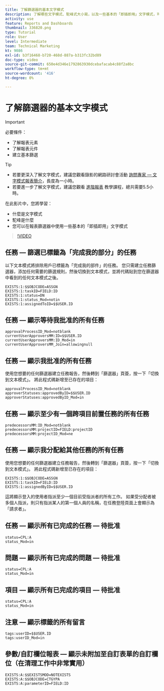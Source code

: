 ```yaml
---
title: 了解篩選器的基本文字模式
description: 了解哪些文字模式、駝峰式大小寫，以及一些基本的「即插即用」文字模式，可在Workfront的報表篩選器中使用。
activity: use
feature: Reports and Dashboards
thumbnail: 336820.png
type: Tutorial
role: User
level: Intermediate
team: Technical Marketing
kt: 9086
exl-id: b3f16468-b720-468d-887a-b313fc32bd89
doc-type: video
source-git-commit: 650e4d346e1792863930dcebafacab4c88f2a8bc
workflow-type: tm+mt
source-wordcount: '416'
ht-degree: 0%

---
```


# 了解篩選器的基本文字模式

>[!IMPORTANT]
>
>必要條件：
>
>* 了解報表元素
>* 了解報表元件
>* 建立基本篩選


>[!TIP]
>
>* 若要更深入了解文字模式，建議您觀看錄影的網路研討會活動 [詢問專家 — 文字模式報表簡介](https://experienceleague.adobe.com/docs/workfront-events/events/reporting-and-dashboards/introduction-to-text-mode-reporting.html?lang=en)，長度為一小時。
>* 若要進一步了解文字模式，建議您觀看 [進階報表](https://experienceleague.adobe.com/docs/workfront-learn/tutorials-workfront/reporting/advanced-reporting/welcome-to-advanced-reporting.html?lang=en) 教學課程，總共需要5.5小時。



在此影片中，您將學習：

* 什麼是文字模式
* 駝峰是什麼
* 您可以在報表篩選器中使用一些基本的「即插即用」文字模式

>[!VIDEO](https://video.tv.adobe.com/v/336820/?quality=12&learn=on)


## 任務 — 篩選已標籤為「完成我的部分」的任務

以下文本模式將排除用戶已標籤為「完成我的部件」的任務。 您只需建立任務篩選器，添加任何需要的篩選規則，然後切換到文本模式，並將代碼貼到您在篩選器中看到的任何文本模式之後。

```
EXISTS:1:$$OBJCODE=ASSGN  
EXISTS:1:taskID=FIELD:ID  
EXISTS:1:status=DN  
EXISTS:1:status_Mod=notin  
EXISTS:1:assignedToID=$$USER.ID 
```

## 任務 — 顯示等待我批准的所有任務

```
approvalProcessID_Mod=notblank
currentUserApproversMM:ID=$$USER.ID
currentUserApproversMM:ID_Mod=in
currentUserApproversMM_Join=allowingnull
```

## 任務 — 顯示我批准的所有任務

使用您想要的任何篩選器建立任務報告，然後轉到「篩選器」頁簽，按一下「切換到文本模式」。 將此程式碼新增至已存在的項目：

```
approvalProcessID_Mod=notblank
approverStatuses:approvedByID=$$USER.ID
approverStatuses:approvedByID_Mod=in
```

## 任務 — 顯示至少有一個跨項目前置任務的所有任務

```
predecessorsMM:ID_Mod=notblank
predecessorsMM:projectID=FIELD:projectID
predecessorsMM:projectID_Mod=ne
```

## 任務 — 顯示我分配給其他任務的所有任務

使用您想要的任何篩選器建立任務報告，然後轉到「篩選器」頁簽，按一下「切換到文本模式」。 將此程式碼新增至已存在的項目：

```
EXISTS:1:$$OBJCODE=ASSGN
EXISTS:1:taskID=FIELD:ID
EXISTS:1:assignedByID=$$USER.ID
```

這將顯示登入的使用者指派至少一個目前受指派者的所有工作。 如果受分配者被多個人指派，則只有指派某人的第一個人員的名稱，在任務登陸頁面上會顯示為「請求者」。

## 任務 — 顯示所有已完成的任務 — 待批准

```
status=CPL:A
status_Mod=in
```


## 問題 — 顯示所有已完成的問題 — 待批准

```
status=CPL:A
status_Mod=in
```


## 項目 — 顯示所有已完成的項目 — 待批准

```
status=CPL:A
status_Mod=in
```


## 注意 — 顯示標籤的所有留言

```
tags:userID=$$USER.ID
tags:userID_Mod=in
```


## 參數/自訂欄位報表 — 顯示未附加至自訂表單的自訂欄位（在清理工作中非常實用）

```
EXISTS:A:$$EXISTSMOD=NOTEXISTS
EXISTS:A:$$OBJCODE=CTGYPA
EXISTS:A:parameterID=FIELD:ID
```
